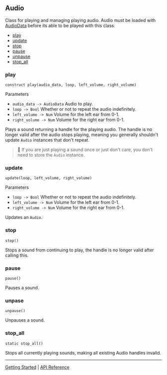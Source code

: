 ## Audio
Class for playing and managing playing audio. Audio must be loaded with [AudioData](AudioData.md)
before its able to be played with this class.

 + [play](#play)
 + [update](#update)
 + [stop](#stop)
 + [pause](#pause)
 + [unpause](#unpause)
 + [stop_all](#stop_all)

### play
`construct play(audio_data, loop, left_volume, right_volume)`

Parameters
 + `audio_data -> AudioData` Audio to play.
 + `loop -> Bool` Whether or not to repeat the audio indefinitely.
 + `left_volume -> Num` Volume for the left ear from 0-1.
 + `right_volume -> Num` Volume for the right ear from 0-1.

Plays a sound returning a handle for the playing audio. The handle is no longer
valid after the audio stops playing, meaning you generally shouldn't update `Audio`
instances that don't repeat.

> 📝 If you are just playing a sound once or just don't care, you don't need
> to store the `Audio` instance.

### update
`update(loop, left_volume, right_volume)`

Parameters
 + `loop -> Bool` Whether or not to repeat the audio indefinitely.
 + `left_volume -> Num` Volume for the left ear from 0-1.
 + `right_volume -> Num` Volume for the right ear from 0-1.

Updates an `Audio`.

### stop
`stop()`

Stops a sound from continuing to play, the handle is no longer valid after calling this.

### pause
`pause()`

Pauses a sound.

### unpase
`unpause()`

Unpauses a sound.

### stop_all
`static stop_all()`

Stops all currently playing sounds, making all existing Audio handles invalid.

-----------

[Getting Started](../GettingStarted.md) | [API Reference](../API.md)